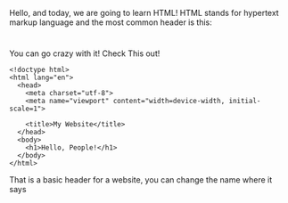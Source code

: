Hello, and today, we are going to learn HTML!
HTML stands for hypertext markup language
and the most common header is this:

<h1></h1>

You can go crazy with it! Check This out!

```
<!doctype html>
<html lang="en">
  <head>
    <meta charset="utf-8">
    <meta name="viewport" content="width=device-width, initial-scale=1">

    <title>My Website</title>
  </head>
  <body>
    <h1>Hello, People!</h1>
  </body>
</html>
```
That is a basic header for a website, you can change the name where it says <title>, and <h1></h1>

In the end, all of that coding only says Hello, People! Coding is a very laborious job. 

How To Make Text Smaller with HTML:
This is pretty easy:
```
<h1 style="font-size:1em ;"> Hello!</h1>
```

Again with the header 
```
<h1>
```
and you should always end it with 
```
</h1>.
```
Here's a little example:
```
<h1>Why am I still here *sigh* </h1>
```

There is also <div> </div> <p> </p> and that are all the headers

Here's how to make colored text using HTML!
```
<h2><span style="color:#FF0000">A</span><span style="color:#FF2600">n</span><span style="color:#FF4D00">d</span> <span style="color:#FF7300">n</span><span style="color:#FF9900">o</span><span style="color:#FFBF00">w</span> <span style="color:#FFE500">y</span><span style="color:#F2FF00">o</span><span style="color:#CCFF00">u</span> <span style="color:#A6FF00">k</span><span style="color:#80FF00">n</span><span style="color:#59FF00">o</span><span style="color:#33FF00">w</span> <span style="color:#0DFF00">h</span><span style="color:#00FF19">o</span><span style="color:#00FF40">w</span> <span style="color:#00FF66">t</span><span style="color:#00FF8C">o</span> <span style="color:#00FFB3">m</span><span style="color:#00FFD9">a</span><span style="color:#00FFFF">k</span><span style="color:#00D9FF">e</span> <span style="color:#00B2FF">r</span><span style="color:#008CFF">a</span><span style="color:#0066FF">i</span><span style="color:#0040FF">n</span><span style="color:#0019FF">b</span><span style="color:#0D00FF">o</span><span style="color:#3300FF">w</span> <span style="color:#5900FF">t</span><span style="color:#7F00FF">e</span><span style="color:#A600FF">x</span><span style="color:#CC00FF">t</span> <span style="color:#F200FF">i</span><span style="color:#FF00E6">n</span> <span style="color:#FF00BF">H</span><span style="color:#FF0099">T</span><span style="color:#FF0073">M</span><span style="color:#FF004C">L</span><span style="color:#FF0026">.</span></h2>
```

